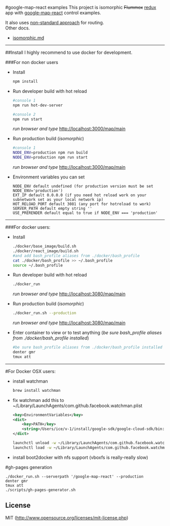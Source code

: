 #google-map-react examples
This project is isomorphic ~~Flummox~~ [redux](https://github.com/gaearon/redux) app with [google-map-react](https://github.com/istarkov/google-map-react) control examples.

It also uses [non-standard approach](https://github.com/istarkov/google-map-react-examples/blob/master/docs/routing.md) for routing.   
Other docs.
* [isomorphic.md](https://github.com/istarkov/google-map-react-examples/blob/master/docs/isomorphic.md)

---

##Install
I highly recommend to use docker for development.

###For non docker users
* Install   
  ```bash
  npm install  
  ```

* Run developer build with hot reload  
  ```bash
  #console 1
  npm run hot-dev-server
  ```

  ```bash
  #console 2
  npm run start
  ```
  *run browser and type* [http://localhost:3000/map/main](http://localhost:3000/map/main)

* Run production build (*isomorphic*)   
  ```bash
  #console 1
  NODE_ENV=production npm run build
  NODE_ENV=production npm run start
  ```
  *run browser and type* [http://localhost:3000/map/main](http://localhost:3000/map/main)

* Environment variables you can set   
  ```
  NODE_ENV default undefined (for production version must be set NODE_ENV='production')
  EXT_IP default 0.0.0.0 (if you need hot reload work on your subnetwork set as your local network ip)
  HOT_RELOAD_PORT default 3081 (any port for hotreload to work)
  SERVER_PATH default empty string ''
  USE_PRERENDER default equal to true if NODE_ENV === 'production'
  ```


---


###For docker users:
* Install   
  ```bash
  ./docker/base_image/build.sh
  ./docker/react_image/build.sh
  #and add bash_profile aliases from ./docker/bash_profile
  cat ./docker/bash_profile >> ~/.bash_profile
  source ~/.bash_profile
  ```

* Run developer build with hot reload   
  ```bash
  ./docker_run
  ```
  *run browser and type* [http://localhost:3080/map/main](http://localhost:3000/map/main)

* Run production build (*isomorphic*)   
  ```bash
  ./docker_run.sh --production
  ```
  *run browser and type* [http://localhost:3080/map/main](http://localhost:3000/map/main)

* Enter container to view or to test anything (*be sure bash_profile aliases from ./docker/bash_profile installed*)   
  ```bash
  #be sure bash_profile aliases from ./docker/bash_profile installed
  denter gmr
  tmux att
  ```


---


#For Docker OSX users:
* install watchman   
  ```bash
  brew install watchman
  ```

* fix watchman add this to ~/Library/LaunchAgents/com.github.facebook.watchman.plist   
  ```xml
  <key>EnvironmentVariables</key>
  <dict>
      <key>PATH</key>
      <string>/Users/ice/v-1/install/google-sdk/google-cloud-sdk/bin:/usr/local/opt/coreutils/libexec/gnubin:/usr/local/bin:/usr/bin:/bin:/usr/sbin:/sbin:/usr/local/CrossPack-AVR/bin:/usr/local/go/bin:/Users/ice/v-1/checker-276:/home/ice/web_projects/amazon_ec2/ec2-api-tools-1.6.13.0/bin</string>
  </dict>
  ```

  ```bash
  launchctl unload -w ~/Library/LaunchAgents/com.github.facebook.watchman.plist
  launchctl load -w ~/Library/LaunchAgents/com.github.facebook.watchman.plist
  ```

* install boot2docker with nfs support (vboxfs is really-really slow) 


#gh-pages generation
```
./docker_run.sh --serverpath '/google-map-react' --production
denter gmr
tmux att
./scripts/gh-pages-generator.sh
```

## License
MIT (http://www.opensource.org/licenses/mit-license.php)   


